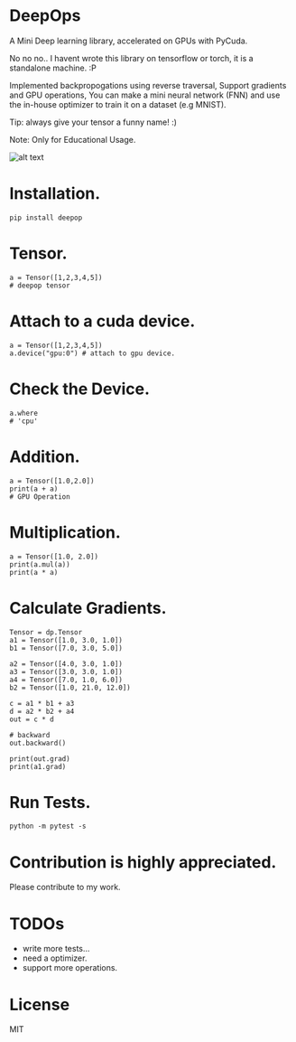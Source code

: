 # DeepOps
A Mini Deep learning library, accelerated on GPUs with PyCuda.

No no no.. I havent wrote this library on tensorflow or torch, it is a standalone machine. :P

Implemented backpropogations using reverse traversal, Support gradients and GPU operations, You can make a mini neural network (FNN) and use the in-house optimizer to train it on a dataset (e.g MNIST).

Tip: always give your tensor a funny name! :)

Note: Only for Educational Usage.

![alt text](https://cdn.pixabay.com/photo/2017/11/14/18/31/mushroom-2949539_960_720.jpg)

# Installation.
```
pip install deepop
```

# Tensor.
```
a = Tensor([1,2,3,4,5])
# deepop tensor 
```
# Attach to a cuda device.
```
a = Tensor([1,2,3,4,5])
a.device("gpu:0") # attach to gpu device.
```
# Check the Device.
```
a.where
# 'cpu'
```
# Addition.
```
a = Tensor([1.0,2.0])
print(a + a)
# GPU Operation
```
# Multiplication.
```
a = Tensor([1.0, 2.0])
print(a.mul(a))
print(a * a)
```
# Calculate Gradients.
```
Tensor = dp.Tensor
a1 = Tensor([1.0, 3.0, 1.0])
b1 = Tensor([7.0, 3.0, 5.0])

a2 = Tensor([4.0, 3.0, 1.0])
a3 = Tensor([3.0, 3.0, 1.0])
a4 = Tensor([7.0, 1.0, 6.0])
b2 = Tensor([1.0, 21.0, 12.0])

c = a1 * b1 + a3
d = a2 * b2 + a4
out = c * d

# backward
out.backward()

print(out.grad)
print(a1.grad)

```
# Run Tests.
```
python -m pytest -s

```

# Contribution is highly appreciated.
Please contribute to my work.

# TODOs
* write more tests...
* need a optimizer.
* support more operations.

# License
MIT

